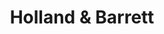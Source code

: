 ---
title: "Holland & Barrett"
url: /edinburgh/holland-und-barrett-nicolson-street/
shop: Bioladen
---